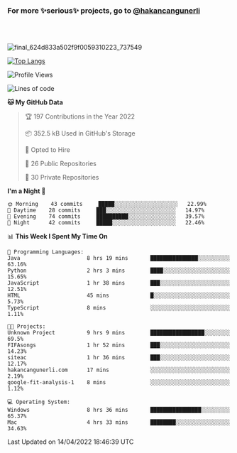 ### For more ✨serious✨ projects, go to [@hakancangunerli](https://github.com/hakancangunerli)

<br>
<br>


![final_624d833a502f9f0059310223_737549](https://user-images.githubusercontent.com/33205097/161971799-9ce51eed-574a-4cab-ae73-ff67b8fa940f.gif)


[![Top Langs](https://github-readme-stats.vercel.app/api/top-langs/?username=63616e&layout=compact&hide=tex,html,shell,assembly,javascript,typescript&langs_count=6&exclude_repo=2015-csharp)](https://github.com/anuraghazra/github-readme-stats)


<!--START_SECTION:waka-->
![Profile Views](http://img.shields.io/badge/Profile%20Views-22-blue)

![Lines of code](https://img.shields.io/badge/From%20Hello%20World%20I%27ve%20Written--3%20Thousand%20lines%20of%20code-blue)

**🐱 My GitHub Data** 

> 🏆 197 Contributions in the Year 2022
 > 
> 📦 352.5 kB Used in GitHub's Storage 
 > 
> 💼 Opted to Hire
 > 
> 📜 26 Public Repositories 
 > 
> 🔑 30 Private Repositories  
 > 
**I'm a Night 🦉** 

```text
🌞 Morning    43 commits     █████░░░░░░░░░░░░░░░░░░░░   22.99% 
🌆 Daytime    28 commits     ███░░░░░░░░░░░░░░░░░░░░░░   14.97% 
🌃 Evening    74 commits     ██████████░░░░░░░░░░░░░░░   39.57% 
🌙 Night      42 commits     █████░░░░░░░░░░░░░░░░░░░░   22.46%

```


📊 **This Week I Spent My Time On** 

```text
💬 Programming Languages: 
Java                     8 hrs 19 mins       ███████████████░░░░░░░░░░   63.16% 
Python                   2 hrs 3 mins        ████░░░░░░░░░░░░░░░░░░░░░   15.65% 
JavaScript               1 hr 38 mins        ███░░░░░░░░░░░░░░░░░░░░░░   12.51% 
HTML                     45 mins             █░░░░░░░░░░░░░░░░░░░░░░░░   5.73% 
TypeScript               8 mins              ░░░░░░░░░░░░░░░░░░░░░░░░░   1.11%

🐱‍💻 Projects: 
Unknown Project          9 hrs 9 mins        █████████████████░░░░░░░░   69.5% 
FIFAsongs                1 hr 52 mins        ███░░░░░░░░░░░░░░░░░░░░░░   14.23% 
siteac                   1 hr 36 mins        ███░░░░░░░░░░░░░░░░░░░░░░   12.17% 
hakancangunerli.com      17 mins             ░░░░░░░░░░░░░░░░░░░░░░░░░   2.19% 
google-fit-analysis-1    8 mins              ░░░░░░░░░░░░░░░░░░░░░░░░░   1.12%

💻 Operating System: 
Windows                  8 hrs 36 mins       ████████████████░░░░░░░░░   65.37% 
Mac                      4 hrs 33 mins       ████████░░░░░░░░░░░░░░░░░   34.63%

```


 Last Updated on 14/04/2022 18:46:39 UTC
<!--END_SECTION:waka-->


